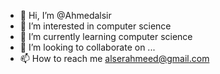 - 👋 Hi, I’m @Ahmedalsir
- 👀 I’m interested in computer science
- 🌱 I’m currently learning computer science
- 💞️ I’m looking to collaborate on ...
- 📫 How to reach me alserahmeed@gmail.com

<!---
Ahmedalsir/Ahmedalsir is a ✨ special ✨ repository because its `README.md` (this file) appears on your GitHub profile.
You can click the Preview link to take a look at your changes.
--->
